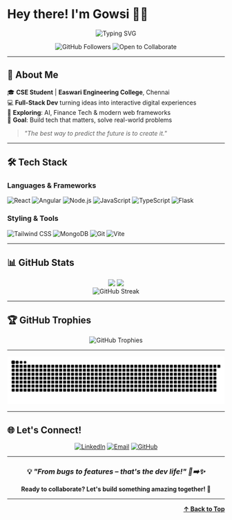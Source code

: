 # Hey there! I'm Gowsi 👩‍💻
<div align="center">
  <img src="https://readme-typing-svg.herokuapp.com?font=Fira+Code&pause=1000&color=FF6B9D&center=true&vCenter=true&width=500&lines=Full-Stack+Developer;React+%26+Angular+Enthusiast;AI+%26+Finance+Tech+Explorer;Turning+Ideas+into+Real+Solutions;Problem+Solver" alt="Typing SVG" />
</div>

<p align="center">
  <img src="https://img.shields.io/github/followers/GowsiSM?label=Followers&style=for-the-badge&color=FF6B9D" alt="GitHub Followers" />
  <img src="https://img.shields.io/badge/Open%20to-Collaborate-brightgreen?style=for-the-badge" alt="Open to Collaborate" />
</p>

---

## 🚀 About Me

🎓 **CSE Student** | **Easwari Engineering College**, Chennai  
💻 **Full-Stack Dev** turning ideas into interactive digital experiences  
🌱 **Exploring**: AI, Finance Tech & modern web frameworks  
🎯 **Goal**: Build tech that matters, solve real-world problems  

> *"The best way to predict the future is to create it."*

---

## 🛠️ Tech Stack

### Languages & Frameworks
![React](https://img.shields.io/badge/React-20232A?style=for-the-badge&logo=react&logoColor=61DAFB)
![Angular](https://img.shields.io/badge/Angular-DD0031?style=for-the-badge&logo=angular&logoColor=white)
![Node.js](https://img.shields.io/badge/Node.js-43853D?style=for-the-badge&logo=node.js&logoColor=white)
![JavaScript](https://img.shields.io/badge/JavaScript-F7DF1E?style=for-the-badge&logo=javascript&logoColor=black)
![TypeScript](https://img.shields.io/badge/TypeScript-007ACC?style=for-the-badge&logo=typescript&logoColor=white)
![Flask](https://img.shields.io/badge/Flask-000000?style=for-the-badge&logo=flask&logoColor=white)

### Styling & Tools
![Tailwind CSS](https://img.shields.io/badge/Tailwind_CSS-38B2AC?style=for-the-badge&logo=tailwind-css&logoColor=white)
![MongoDB](https://img.shields.io/badge/MongoDB-4EA94B?style=for-the-badge&logo=mongodb&logoColor=white)
![Git](https://img.shields.io/badge/Git-F05032?style=for-the-badge&logo=git&logoColor=white)
![Vite](https://img.shields.io/badge/Vite-646CFF?style=for-the-badge&logo=vite&logoColor=white)

---

## 📊 GitHub Stats

<div align="center">
  <img height="180em" src="https://github-readme-stats.vercel.app/api?username=GowsiSM&show_icons=true&theme=radical&include_all_commits=true&count_private=true"/>
  <img height="180em" src="https://github-readme-stats.vercel.app/api/top-langs/?username=GowsiSM&layout=compact&langs_count=8&theme=radical"/>
</div>

<div align="center">
  <img src="https://nirzak-streak-stats.vercel.app/?user=GowsiSM&theme=radical&hide_border=false" alt="GitHub Streak" />
</div>

---

## 🏆 GitHub Trophies

<div align="center">
  <img src="https://github-profile-trophy.vercel.app/?username=GowsiSM&theme=radical&no-frame=false&no-bg=false&margin-w=4&row=2&column=4" alt="GitHub Trophies" />
</div>

---


<div align="center">
  <img src="https://raw.githubusercontent.com/GowsiSM/GowsiSM/output/github-snake-dark.svg" alt="Snake animation" />
</div>


---

## 🌐 Let's Connect!

<div align="center">
  
[![LinkedIn](https://img.shields.io/badge/LinkedIn-0077B5?style=for-the-badge&logo=linkedin&logoColor=white)](https://www.linkedin.com/in/gowsi-s-m/)
[![Email](https://img.shields.io/badge/Email-D14836?style=for-the-badge&logo=gmail&logoColor=white)](mailto:gowsisubbian@gmail.com)
[![GitHub](https://img.shields.io/badge/GitHub-100000?style=for-the-badge&logo=github&logoColor=white)](https://github.com/GowsiSM)

</div>

---

<div align="center">
  
### 💡 *"From bugs to features – that's the dev life!" 🐛➡️✨* 

**Ready to collaborate? Let's build something amazing together! 🚀**

</div>

---

<div align="right">
  <b><a href="#hey-there-im-gowsi-">↑ Back to Top</a></b>
</div>
